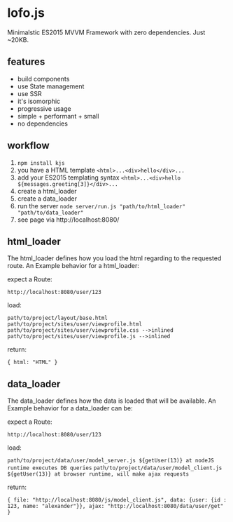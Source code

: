 # lofo.js

Minimalstic ES2015 MVVM Framework with zero dependencies. Just ~20KB.

## features

- build components
- use State management
- use SSR
- it's isomorphic
- progressive usage
- simple + performant + small
- no dependencies

## workflow

1. `npm install kjs`
2. you have a HTML template `<html>...<div>hello</div>...`
3. add your ES2015 templating syntax `<html>...<div>hello ${messages.greeting[3]}</div>...`
4. create a html_loader 
5. create a data_loader
6. run the server `node server/run.js "path/to/html_loader" "path/to/data_loader"`
7. see page via http://localhost:8080/

## html_loader

The html_loader defines how you load the html regarding to the requested route.
An Example behavior for a html_loader:

expect a Route:

`http://localhost:8080/user/123` 

load:

`path/to/project/layout/base.html`
`path/to/project/sites/user/viewprofile.html`
`path/to/project/sites/user/viewprofile.css -->inlined`
`path/to/project/sites/user/viewprofile.js -->inlined`

return:

`{ html: "HTML" }`

## data_loader

The data_loader defines how the data is loaded that will be available.
An Example behavior for a data_loader can be:

expect a Route:

`http://localhost:8080/user/123` 

load:

`path/to/project/data/user/model_server.js ${getUser(13)} at nodeJS runtime executes DB queries`
`path/to/project/data/user/model_client.js ${getUser(13)} at browser runtime, will make ajax requests`

return:

`{ file: "http://localhost:8080/js/model_client.js", data: {user: {id : 123, name: "alexander"}}, ajax: "http://localhost:8080/data/user/get" }`

